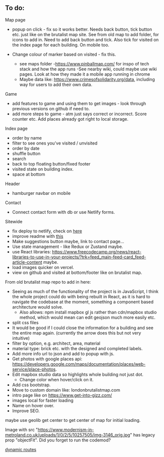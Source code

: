 ## To do:

Map page

- popup on click - fix so it works better. Needs back button, tick button etc. just like on the brutalist map site. See from old map to add folder, for icons to add in. Need to add back button and tick. Also tick for visited on the index page for each building. On mobile too.

- Change colour of marker based on visited - fix this.
  - see maps folder -https://www.pinballmap.com/ for inspo of tech stack and how the app runs
    -See nearby wiki, could maybe use wiki pages. Look at how they made it a mobile app running in chrome
  - Maybe data like: https://www.crimesofsolidarity.org/data, including way for users to add their own data.

Game

- add features to game and using them to get images - look through previous versions on github if need to.
- add more steps to game - atm just says correct or incorrect. Score counter etc. Add places already got right to local storage.

Index page

- order by name
- filter to see ones you've visited / unvisited
- order by date
- shuffle button
- search
- back to top floating button/fixed footer
- visited state on building index.
- space at bottom

Header

- hamburger navbar on mobile

Contact

- Connect contact form with db or use Netlify forms.

Sitewide

- fix deploy to netlify, check on [here](https://brutalistmap2.netlify.app/)
- improve readme with [this](https://www.youtube.com/watch?v=1wKtKFY_ueM)
- Make suggestions button maybe, link to contact page...
- Use state management - like Redux or Zustand maybe.
- use React libraries: https://www.freecodecamp.org/news/react-libraries-to-use-in-your-projects/?trk=feed_main-feed-card_feed-article-content maybe.
- load images quicker on vercel.
- view on github and visited at bottom/footer like on brutalist map.

From old brutalist map repo to add in here:

- Seeing as much of the functionality of the project is in JavaScript, I think the whole project could do with being rebuilt in React, as it is hard to navigate the codebase at the moment, something a component based architecture would solve.
  - Also allows: npm install mapbox gl js rather than cdn/mapbox studio method, which would mean can edit geojson much more easily etc.
- split css files
- It would be good if I could close the information for a building and see the entire map again. (currently the arrow does this but not very intuitive)
- filter by option, e.g. architect, area, material
- material type: brick etc. with the designed and completed labels.
- Add more info url to json and add to popup with js.
- Get photos with google places api: https://developers.google.com/maps/documentation/places/web-service/place-photos.
- Edit mapbox studio data so highlights whole building not just dot.
  - Change color when hover/click on it.
- Add css bootstrap.
- Move to custom domain like: londonbrutalistmap.com
- intro page like on https://www.get-into-gizz.com/
- images local for faster loading
- Name on hover over.
- Improve SEO.

maybe use geolib get center to get center of map for initial loading.

Image with src "https://www.modernism-in-metroland.co.uk/uploads/1/0/2/5/10257505/img-3146_orig.jpg" has legacy prop "objectFit". Did you forget to run the codemod?

[dynamic routes](https://www.youtube.com/watch?v=WPdJaBFquNc)
